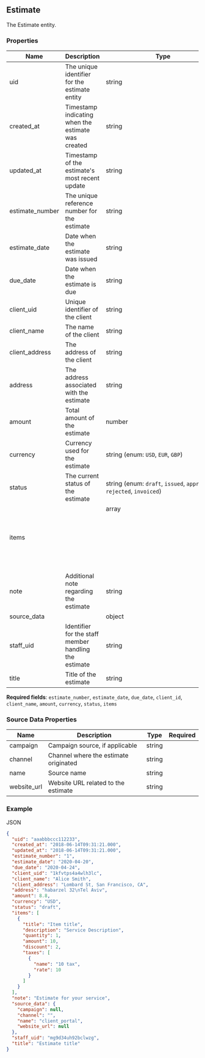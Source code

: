 ## Estimate

The Estimate entity.

### Properties

| Name | Description | Type | Required |
| --- | --- | --- | --- |
| uid | The unique identifier for the estimate entity | string |  |
| created_at | Timestamp indicating when the estimate was created | string |  |
| updated_at | Timestamp of the estimate's most recent update | string |  |
| estimate_number | The unique reference number for the estimate | string | Yes |
| estimate_date | Date when the estimate was issued | string | Yes |
| due_date | Date when the estimate is due | string | Yes |
| client_uid | Unique identifier of the client | string |  |
| client_name | The name of the client | string | Yes |
| client_address | The address of the client | string |  |
| address | The address associated with the estimate | string |  |
| amount | Total amount of the estimate | number | Yes |
| currency | Currency used for the estimate | string (enum: `USD`, `EUR`, `GBP`) | Yes |
| status | The current status of the estimate | string (enum: `draft`, `issued`, `approved`, `rejected`, `invoiced`) | Yes |
| items |  | array<object> | Yes |
| note | Additional note regarding the estimate | string |  |
| source_data |  | object |  |
| staff_uid | Identifier for the staff member handling the estimate | string |  |
| title | Title of the estimate | string |  |

**Required fields**: `estimate_number`, `estimate_date`, `due_date`, `client_id`, `client_name`, `amount`, `currency`, `status`, `items`

### Source Data Properties

| Name | Description | Type | Required |
| --- | --- | --- | --- |
| campaign | Campaign source, if applicable | string |  |
| channel | Channel where the estimate originated | string |  |
| name | Source name | string |  |
| website_url | Website URL related to the estimate | string |  |

### Example

JSON

```json
{
  "uid": "aaabbbccc112233",
  "created_at": "2018-06-14T09:31:21.000",
  "updated_at": "2018-06-14T09:31:21.000",
  "estimate_number": "1",
  "estimate_date": "2020-04-20",
  "due_date": "2020-04-24",
  "client_uid": "1kfvtps4a4wlh3lc",
  "client_name": "Alice Smith",
  "client_address": "Lombard St, San Francisco, CA",
  "address": "habarzel 32\nTel Aviv",
  "amount": 8.8,
  "currency": "USD",
  "status": "draft",
  "items": [
    {
      "title": "Item title",
      "description": "Service Description",
      "quantity": 1,
      "amount": 10,
      "discount": 2,
      "taxes": [
        {
          "name": "10 tax",
          "rate": 10
        }
      ]
    }
  ],
  "note": "Estimate for your service",
  "source_data": {
    "campaign": null,
    "channel": "",
    "name": "client_portal",
    "website_url": null
  },
  "staff_uid": "mg9d34uh92bclwzg",
  "title": "Estimate title"
}
```